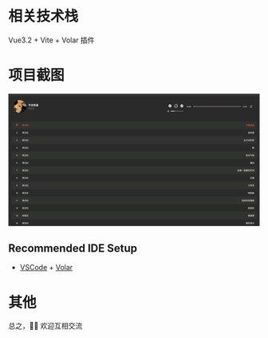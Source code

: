 # 相关技术栈

Vue3.2 + Vite + Volar 插件

# 项目截图

![img](img.png)

## Recommended IDE Setup

- [VSCode](https://code.visualstudio.com/) + [Volar](https://marketplace.visualstudio.com/items?itemName=johnsoncodehk.volar)

# 其他

总之，👏🏻 欢迎互相交流
